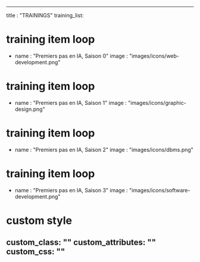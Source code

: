 
---
title : "TRAININGS"
training_list:
# training item loop
- name : "Premiers pas en IA, Saison 0"
  image : "images/icons/web-development.png"
  
# training item loop
- name : "Premiers pas en IA, Saison 1"
  image : "images/icons/graphic-design.png"
  
# training item loop
- name : "Premiers pas en IA, Saison 2"
  image : "images/icons/dbms.png"
  
# training item loop
- name : "Premiers pas en IA, Saison 3"
  image : "images/icons/software-development.png"
  



# custom style
custom_class: "" 
custom_attributes: "" 
custom_css: ""
---
